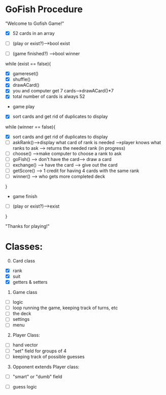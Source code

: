 # GoFish Procedure

"Welcome to Gofish Game!"

- [x] 52 cards in an array

- [ ] (play or exist?)-->bool exist
- [ ] (game finished?) -->bool winner

while (exist == false){
- [x] gamereset() 
- [x] shuffle()
- [x] drawACard()
- [x] you and computer get 7 cards-->drawACard()*7
- [x] total number of cards is always 52
- game play
- [x] sort cards and get rid of duplicates to display

while (winner == false){
- [x] sort cards and get rid of duplicates to display
- [ ] askRank()-->display what card of rank is needed -->player knows what ranks to ask --> returns the needed rank (in progress)
- [ ] choose() -->make computer to choose a rank to ask
- [ ] goFish() --> don't have the card--> draw a card
- [ ] exchange() --> have the card --> give out the card 
- [ ] getScore() --> 1 credit for having 4 cards with the same rank
- [ ] winner() --> who gets more completed deck

}

- game finish 
- [ ] (play or exist?)-->exist

}

"Thanks for playing!"


# Classes:
0. Card class
- [x] rank
- [x] suit
- [x] getters & setters

1. Game class
- [ ] logic
- [ ] loop running the game, keeping track of turns, etc
- [ ] the deck
- [ ] settings
- [ ] menu
       
2. Player Class:
- [ ] hand vector
- [ ] "set" field for groups of 4 
- [ ] keeping track of possible guesses
        
3. Opponent extends Player class:
- [ ] "smart" or "dumb" field
- [ ] guess logic
         
         
